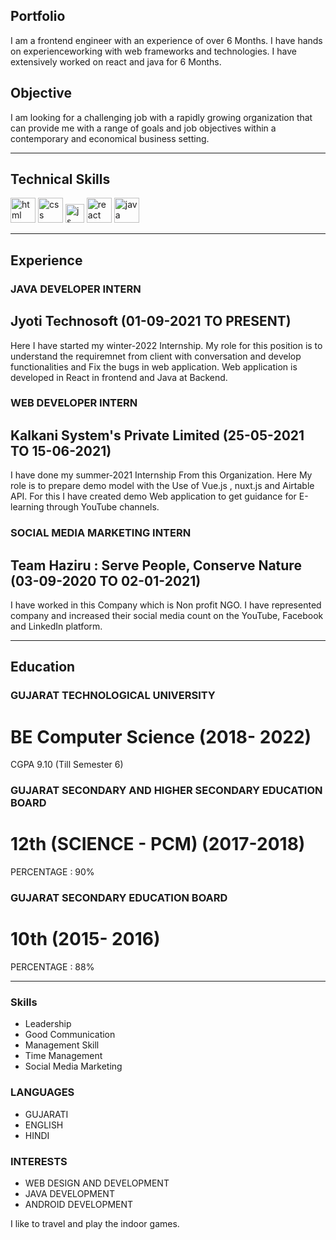 ## Portfolio

I am a frontend engineer with an experience of over 6 Months. I have hands on experienceworking with web frameworks and technologies. I have extensively worked on react and java for 6 Months.

## Objective

I am looking for a challenging job with a rapidly growing organization that can provide me with a range of goals and job objectives within a contemporary and economical business setting.

---

## Technical Skills

<p align='left'>
  <img src="https://upload.wikimedia.org/wikipedia/commons/thumb/6/61/HTML5_logo_and_wordmark.svg/2048px-HTML5_logo_and_wordmark.svg.png" alt="html" width="40" height="40">
  <img src='https://upload.wikimedia.org/wikipedia/commons/thumb/d/d5/CSS3_logo_and_wordmark.svg/1200px-CSS3_logo_and_wordmark.svg.png' alt="css" width="40" height="40">
  <img src='https://upload.wikimedia.org/wikipedia/commons/6/6a/JavaScript-logo.png' height='30' width='auto' alt="js">
  <img src="https://upload.wikimedia.org/wikipedia/commons/thumb/a/a7/React-icon.svg/1280px-React-icon.svg.png" alt="react" width="auto" height="40"/>
  <img src="https://upload.wikimedia.org/wikipedia/commons/3/34/Java_20131025_1864663017.jpg" alt="java" width="40" height="40"/>
</p>

---

## Experience

### **JAVA DEVELOPER INTERN**
## Jyoti Technosoft (01-09-2021 TO PRESENT)

Here I have started my winter-2022 Internship. My role for this position is to understand the requiremnet from client with conversation and develop functionalities and Fix the bugs in web application. Web application is developed in React in frontend and Java at Backend.

### **WEB DEVELOPER INTERN**
## Kalkani System's Private Limited (25-05-2021 TO 15-06-2021)

I have done my summer-2021 Internship From this Organization. Here My role is to prepare demo model with the Use of Vue.js , nuxt.js and Airtable API. For this I have created demo Web application to get guidance for E-learning through YouTube channels.

### **SOCIAL MEDIA MARKETING INTERN**
## Team Haziru : Serve People, Conserve Nature (03-09-2020 TO 02-01-2021)

I have worked in this Company which is Non profit NGO. I have represented company and increased their social media count on the YouTube, Facebook and LinkedIn platform.

---

## Education

### **GUJARAT TECHNOLOGICAL UNIVERSITY**
# BE Computer Science (2018- 2022)
CGPA 9.10 (Till Semester 6)

### **GUJARAT SECONDARY AND HIGHER SECONDARY EDUCATION BOARD**
# 12th (SCIENCE - PCM) (2017-2018)
PERCENTAGE : 90%

### **GUJARAT SECONDARY EDUCATION BOARD**
# 10th (2015- 2016)
PERCENTAGE : 88%

---

### Skills
<ul>
  <li>Leadership</li>
  <li>Good Communication</li>
  <li>Management Skill</li>
  <li>Time Management</li>
  <li>Social Media Marketing</li>
</ul>
  
### LANGUAGES

<ul>
  <li>GUJARATI</li>
  <li>ENGLISH</li>
  <li>HINDI</li>
</ul>
  
### INTERESTS

<ul>
  <li>WEB DESIGN AND DEVELOPMENT</li>
  <li>JAVA DEVELOPMENT</li>
  <li>ANDROID DEVELOPMENT</li>
</ul>

I like to travel and play the indoor games.
